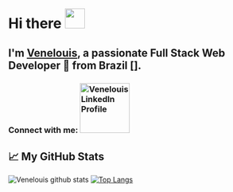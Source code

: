 # Hi there <img src="https://media.giphy.com/media/hvRJCLFzcasrR4ia7z/giphy.gif" width="40px">
## I'm [Venelouis](https://venelouis.weebly.com/), a passionate Full Stack Web Developer 🚀 from Brazil [<o>].
### Connect with me: <a href="https://www.linkedin.com/in/venelouis/" target="_blank"><img src="https://content.linkedin.com/content/dam/me/business/en-us/amp/brand-site/v2/bg/Chinese-LI-Logo.svg.original.svg" alt="Venelouis LinkedIn Profile" width="100" ></a>

## &#x1f4c8; My GitHub Stats
 
![Venelouis github stats](https://github-readme-stats.vercel.app/api?username=venelouis&show_icons=true&theme=radical&count_private=true)    [![Top Langs](https://github-readme-stats.vercel.app/api/top-langs/?username=venelouis&langs_count=10&layout=compact)](https://github.com/anuraghazra/github-readme-stats)


